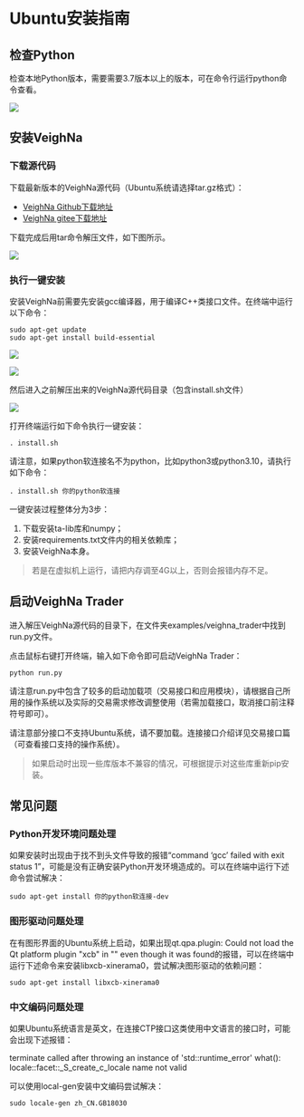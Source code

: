 # Ubuntu安装指南

## 检查Python

检查本地Python版本，需要需要3.7版本以上的版本，可在命令行运行python命令查看。

![](https://vnpy-doc.oss-cn-shanghai.aliyuncs.com/install/40.png)


## 安装VeighNa

### 下载源代码

下载最新版本的VeighNa源代码（Ubuntu系统请选择tar.gz格式）：

- [VeighNa Github下载地址](https://github.com/vnpy/vnpy/releases)
- [VeighNa gitee下载地址](https://gitee.com/mirrors/vn-py/releases)

下载完成后用tar命令解压文件，如下图所示。

![](https://vnpy-doc.oss-cn-shanghai.aliyuncs.com/install/41.png)

### 执行一键安装

安装VeighNa前需要先安装gcc编译器，用于编译C++类接口文件。在终端中运行以下命令：

```
sudo apt-get update
sudo apt-get install build-essential
```

![](https://vnpy-doc.oss-cn-shanghai.aliyuncs.com/install/39.png)

![](https://vnpy-doc.oss-cn-shanghai.aliyuncs.com/install/43.png)

然后进入之前解压出来的VeighNa源代码目录（包含install.sh文件）

![](https://vnpy-doc.oss-cn-shanghai.aliyuncs.com/install/42.png)

打开终端运行如下命令执行一键安装：

```
. install.sh
```

请注意，如果python软连接名不为python，比如python3或python3.10，请执行如下命令：

```
. install.sh 你的python软连接
```

一键安装过程整体分为3步：

1. 下载安装ta-lib库和numpy；
2. 安装requirements.txt文件内的相关依赖库；
3. 安装VeighNa本身。

> 若是在虚拟机上运行，请把内存调至4G以上，否则会报错内存不足。


## 启动VeighNa Trader

进入解压VeighNa源代码的目录下，在文件夹examples/veighna_trader中找到run.py文件。

点击鼠标右键打开终端，输入如下命令即可启动VeighNa Trader：

```
python run.py 
```

请注意run.py中包含了较多的启动加载项（交易接口和应用模块），请根据自己所用的操作系统以及实际的交易需求修改调整使用（若需加载接口，取消接口前注释符号即可）。

请注意部分接口不支持Ubuntu系统，请不要加载。连接接口介绍详见交易接口篇（可查看接口支持的操作系统）。

> 如果启动时出现一些库版本不兼容的情况，可根据提示对这些库重新pip安装。


## 常见问题

### Python开发环境问题处理

如果安装时出现由于找不到头文件导致的报错“command ‘gcc’ failed with exit status 1”，可能是没有正确安装Python开发环境造成的。可以在终端中运行下述命令尝试解决：

```
sudo apt-get install 你的python软连接-dev
```

### 图形驱动问题处理

在有图形界面的Ubuntu系统上启动，如果出现qt.qpa.plugin: Could not load the Qt platform plugin "xcb" in "" even though it was found的报错，可以在终端中运行下述命令来安装libxcb-xinerama0，尝试解决图形驱动的依赖问题：

```
sudo apt-get install libxcb-xinerama0
```

### 中文编码问题处理

如果Ubuntu系统语言是英文，在连接CTP接口这类使用中文语言的接口时，可能会出现下述报错：

terminate called after throwing an instance of 'std::runtime_error'
what(): locale::facet::_S_create_c_locale name not valid

可以使用local-gen安装中文编码尝试解决：

```
sudo locale-gen zh_CN.GB18030
```
